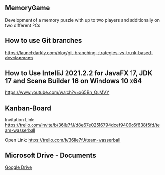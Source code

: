 ## MemoryGame
Development of a memory puzzle with up to two players and additionally on two different PCs

## How to use Git branches
https://launchdarkly.com/blog/git-branching-strategies-vs-trunk-based-development/

## How to Use IntelliJ 2021.2.2 for JavaFX 17, JDK 17 and Scene Builder 16 on Windows 10 x64
https://www.youtube.com/watch?v=x65Bn_QuMVY

## Kanban-Board
Invitation Link: https://trello.com/invite/b/36lle7fJ/d8e67e02516794dcef9409c6f638f5fd/team-wasserball

Open Link: https://trello.com/b/36lle7fJ/team-wasserball

## Microsoft Drive - Documents
[Google Drive](https://drive.google.com/drive/folders/1BLDYSQ7WFUUP4bIOnT3H2aa2DzwhV-Ql?usp=sharing)


